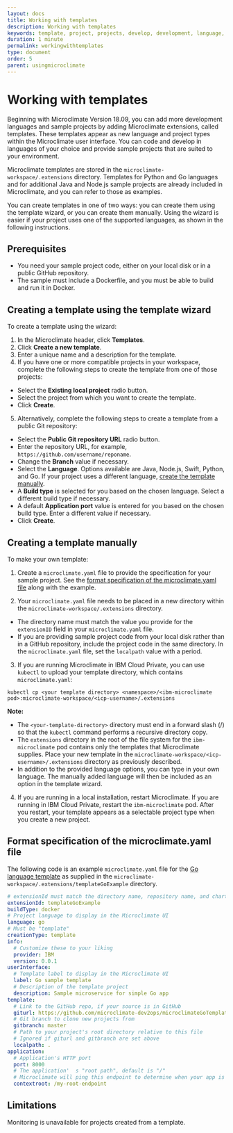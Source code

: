 ```yaml
---
layout: docs
title: Working with templates
description: Working with templates
keywords: template, project, projects, develop, development, language, languages, build, custom, layout, sample, dockerfile, docker, code, python, go, java, node, yaml, adding development languages, adding sample projects
duration: 1 minute
permalink: workingwithtemplates
type: document
order: 5
parent: usingmicroclimate
---
```


# Working with templates

Beginning with Microclimate Version 18.09, you can add more development languages and sample projects by adding Microclimate extensions, called templates. These templates appear as new language and project types within the Microclimate user interface. You can code and develop in languages of your choice and provide sample projects that are suited to your environment.

Microclimate templates are stored in the `microclimate-workspace/.extensions` directory. Templates for Python and Go languages and for additional Java and Node.js sample projects are already included in Microclimate, and you can refer to those as examples.

You can create templates in one of two ways: you can create them using the template wizard, or you can create them manually. Using the wizard is easier if your project uses one of the supported languages, as shown in the following instructions.

## Prerequisites
- You need your sample project code, either on your local disk or in a public GitHub repository.
- The sample must include a Dockerfile, and you must be able to build and run it in Docker.

## Creating a template using the template wizard

To create a template using the wizard:

1. In the Microclimate header, click **Templates**.
2. Click **Create a new template**.
3. Enter a unique name and a description for the template.
4. If you have one or more compatible projects in your workspace, complete the following steps to create the template from one of those projects:
- Select the **Existing local project** radio button.
- Select the project from which you want to create the template.
- Click **Create**.
5. Alternatively, complete the following steps to create a template from a public Git repository:
- Select the **Public Git repository URL** radio button.
- Enter the repository URL, for example, `https://github.com/username/reponame`.
- Change the **Branch** value if necessary.
- Select the **Language**. Options available are Java, Node.js, Swift, Python, and Go. If your project uses a different language, [create the template manually](#creating-a-template-manually).
- A **Build type** is selected for you based on the chosen language. Select a different build type if necessary.
- A default **Application port** value is entered for you based on the chosen build type. Enter a different value if necessary.
- Click **Create**.

## Creating a template manually

To make your own template:

1. Create a `microclimate.yaml` file to provide the specification for your sample project. See the [format specification of the microclimate.yaml file](#format-specification-of-the-microclimateyaml-file) along with the example.

2. Your `microclimate.yaml` file needs to be placed in a new directory within the `microclimate-workspace/.extensions` directory.
  * The directory name must match the value you provide for the `extensionID` field in your `microclimate.yaml` file.
  * If you are providing sample project code from your local disk rather than in a GitHub repository, include the project code in the same directory. In the `microclimate.yaml` file, set the `localpath` value with a period.

3. If you are running Microclimate in IBM Cloud Private, you can use `kubectl` to upload your template directory, which contains `microclimate.yaml`:

`kubectl cp <your template directory> <namespace>/<ibm-microclimate pod>:microclimate-workspace/<icp-username>/.extensions`

**Note:**
- The `<your-template-directory>` directory must end in a forward slash (/) so that the `kubectl` command performs a recursive directory copy.
- The `extensions` directory in the root of the file system for the `ibm-microclimate` pod contains only the templates that Microclimate supplies. Place your new template in the `microclimate-workspace/<icp-username>/.extensions` directory as previously described.
- In addition to the provided language options, you can type in your own language. The manually added language will then be included as an option in the template wizard.

4. If you are running in a local installation, restart Microclimate. If you are running in IBM Cloud Private, restart the `ibm-microclimate` pod. After you restart, your template appears as a selectable project type when you create a new project.

## Format specification of the microclimate.yaml file
The following code is an example `microclimate.yaml` file for the [Go language template](https://github.com/microclimate-dev2ops/microclimateGoTemplate) as supplied in the `microclimate-workspace/.extensions/templateGoExample` directory.
```yaml
# extensionId must match the directory name, repository name, and chart/ directory
extensionId: templateGoExample
buildType: docker
# Project language to display in the Microclimate UI
language: go
# Must be "template"
creationType: template
info:
  # Customize these to your liking
  provider: IBM
  version: 0.0.1
userInterface:
  # Template label to display in the Microclimate UI
  label: Go sample template
  # Description of the template project
  description: Sample microservice for simple Go app
template:
  # Link to the GitHub repo, if your source is in GitHub
  giturl: https://github.com/microclimate-dev2ops/microclimateGoTemplate
  # Git branch to clone new projects from
  gitbranch: master
  # Path to your project's root directory relative to this file
  # Ignored if giturl and gitbranch are set above
  localpath: .
application:
  # Application's HTTP port
  port: 8000
  # The application'  s "root path", default is "/"
  # Microclimate will ping this endpoint to determine when your app is running
  contextroot: /my-root-endpoint
```

## Limitations
Monitoring is unavailable for projects created from a template.

